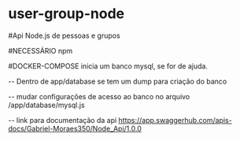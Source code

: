 # user-group-node

#Api Node.js de pessoas e grupos

#NECESSÁRIO npm 

#DOCKER-COMPOSE inicia um banco mysql, se for de ajuda.

-- Dentro de app/database se tem um dump para criação do banco

-- mudar configurações de acesso ao banco no arquivo /app/database/mysql.js

-- link para documentação da api
https://app.swaggerhub.com/apis-docs/Gabriel-Moraes350/Node_Api/1.0.0
